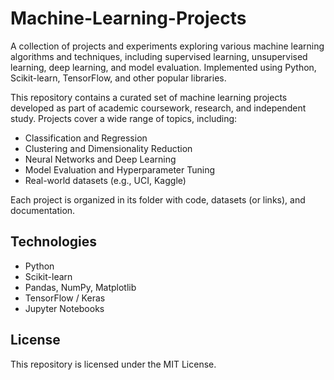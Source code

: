 # Machine-Learning-Projects
A collection of projects and experiments exploring various machine learning algorithms and techniques, including supervised learning, unsupervised learning, deep learning, and model evaluation. Implemented using Python, Scikit-learn, TensorFlow, and other popular libraries.


This repository contains a curated set of machine learning projects developed as part of academic coursework, research, and independent study. Projects cover a wide range of topics, including:

- Classification and Regression
- Clustering and Dimensionality Reduction
- Neural Networks and Deep Learning
- Model Evaluation and Hyperparameter Tuning
- Real-world datasets (e.g., UCI, Kaggle)

Each project is organized in its folder with code, datasets (or links), and documentation.

## Technologies
- Python
- Scikit-learn
- Pandas, NumPy, Matplotlib
- TensorFlow / Keras
- Jupyter Notebooks

## License
This repository is licensed under the MIT License.
